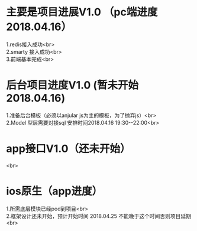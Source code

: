 
# 主要是项目进展V1.0  （pc端进度2018.04.16）
1.redis接入成功\<br>  
2.smarty 接入成功\<br>  
3.前端基本完成\<br>  
# 后台项目进度V1.0 (暂未开始 2018.04.16)
1.准备后台模板（必须以anjular js为主的模板，为了抛弃js）\<br>  
2.Model 型层需要对接sql 安排时间2018.04.16  19:30--22:00\<br>  

# app接口V1.0（还未开始）

\<br>  
# ios原生（app进度）

1.所需底层模块已经pod到项目\<br>  
2.框架设计还未开始，预计开始时间  2018.04.25 不能晚于这个时间否则项目延期\<br>  
